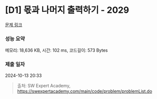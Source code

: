 # [D1] 몫과 나머지 출력하기 - 2029 

[문제 링크](https://swexpertacademy.com/main/code/problem/problemDetail.do?contestProbId=AV5QGNvKAtEDFAUq) 

### 성능 요약

메모리: 18,636 KB, 시간: 102 ms, 코드길이: 573 Bytes

### 제출 일자

2024-10-13 20:33



> 출처: SW Expert Academy, https://swexpertacademy.com/main/code/problem/problemList.do